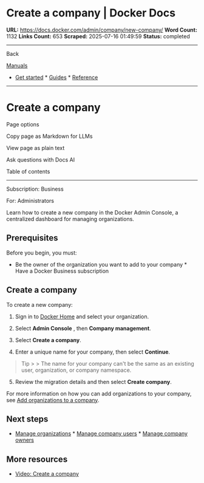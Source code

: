 # Create a company | Docker Docs

**URL:** https://docs.docker.com/admin/company/new-company/
**Word Count:** 1132
**Links Count:** 653
**Scraped:** 2025-07-16 01:49:59
**Status:** completed

---

Back

[Manuals](https://docs.docker.com/manuals/)

  * [Get started](https://docs.docker.com/get-started/)   * [Guides](https://docs.docker.com/guides/)   * [Reference](https://docs.docker.com/reference/)

* * *

# Create a company

Page options

Copy page as Markdown for LLMs

View page as plain text

Ask questions with Docs AI

Table of contents

* * *

Subscription: Business

For: Administrators

Learn how to create a new company in the Docker Admin Console, a centralized dashboard for managing organizations.

## Prerequisites

Before you begin, you must:

  * Be the owner of the organization you want to add to your company   * Have a Docker Business subscription

## Create a company

To create a new company:

  1. Sign in to [Docker Home](https://app.docker.com/) and select your organization.

  2. Select **Admin Console** , then **Company management**.

  3. Select **Create a company**.

  4. Enter a unique name for your company, then select **Continue**.

> Tip >  > The name for your company can't be the same as an existing user, organization, or company namespace.

  5. Review the migration details and then select **Create company**.

For more information on how you can add organizations to your company, see [Add organizations to a company](https://docs.docker.com/admin/company/organizations/#add-organizations-to-a-company).

## Next steps

  * [Manage organizations](https://docs.docker.com/admin/company/organizations/)   * [Manage company users](https://docs.docker.com/admin/company/users/)   * [Manage company owners](https://docs.docker.com/admin/company/owners/)

## More resources

  * [Video: Create a company](https://youtu.be/XZ5_i6qiKho?feature=shared&t=359)